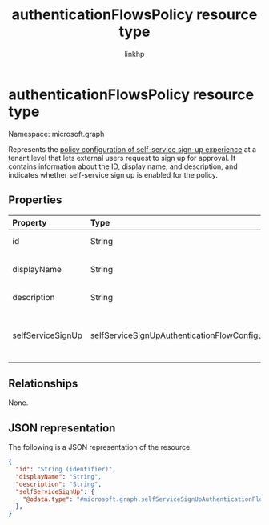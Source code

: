 ﻿---
title: "authenticationFlowsPolicy resource type"
description: "Represents the policy configuration of self-service sign-up experience at a tenant level that lets external users request to sign up for approval. "
author: "linkhp"
localization_priority: Priority
ms.prod: "microsoft-identity-platform"
doc_type: resourcePageType
---

# authenticationFlowsPolicy resource type

Namespace: microsoft.graph

Represents the [policy configuration of self-service sign-up experience](../resources/selfservicesignupauthenticationflowconfiguration.md) at a tenant level that lets external users request to sign up for approval. It contains information about the ID, display name, and description, and indicates whether self-service sign up is enabled for the policy.

## Properties

| Property          | Type                                                                                                                 | Description                                                                                                                                                                                                                                              |
| :---------------- | :------------------------------------------------------------------------------------------------------------------- | :------------------------------------------------------------------------------------------------------------------------------------------------------------------------------------------------------------------------------------------------------- |
| id                | String                                                                                                               | Inherited property. The ID of the authentication flows policy. Optional. Read-only.                                                                                                                                                                      |
| displayName       | String                                                                                                               | Inherited property. The human-readable name of the policy. This property is not a key. Optional. Read-only.                                                                                                                                              |
| description       | String                                                                                                               | Inherited property. A description of the policy. This property is not a key. Optional. Read-only.                                                                                                                                                        |
| selfServiceSignUp | [selfServiceSignUpAuthenticationFlowConfiguration](../resources/selfservicesignupauthenticationflowconfiguration.md) | Contains [selfServiceSignUpAuthenticationFlowConfiguration](../resources/selfservicesignupauthenticationflowconfiguration.md) settings that convey whether self-service sign-up is enabled or disabled. This property is not a key. Optional. Read-only. |

## Relationships

None.

## JSON representation

The following is a JSON representation of the resource.

<!-- {
  "blockType": "resource",
  "keyProperty": "id",
  "@odata.type": "microsoft.graph.authenticationFlowsPolicy",
  "baseType": "",
  "openType": false
}
-->

```json
{
  "id": "String (identifier)",
  "displayName": "String",
  "description": "String",
  "selfServiceSignUp": {
    "@odata.type": "#microsoft.graph.selfServiceSignUpAuthenticationFlowConfiguration"
  },
}
```
